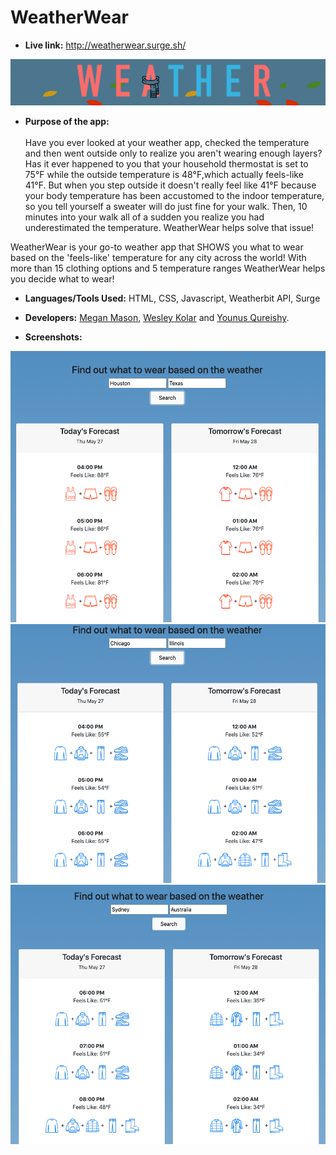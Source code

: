 # WeatherWear
* **Live link:**
http://weatherwear.surge.sh/

![](https://github.com/yqureishy/WeatherWear/blob/master/screenshots/Logo.png?raw=true)

* **Purpose of the app:** <br/><br/>
Have you ever looked at your weather app, checked the temperature and then went outside only to realize you aren't wearing enough layers? 
Has it ever happened to you that your household thermostat is set to 75°F while the outside temperature is 48°F,which actually feels-like 41°F. But when you step outside it doesn't really feel like 41°F because your body temperature has been accustomed to the indoor temperature, so you tell yourself a sweater will do just fine for your walk. Then, 10 minutes into your walk all of a sudden you realize you had underestimated the temperature. WeatherWear helps solve that issue!

WeatherWear is your go-to weather app that SHOWS you what to wear based on the 'feels-like' temperature for any city across the world! With more than 15 clothing options and 5 temperature ranges WeatherWear helps you decide what to wear!

* **Languages/Tools Used:**
HTML, CSS, Javascript, Weatherbit API, Surge

* **Developers:**
[Megan Mason](https://github.com/mmason27), [Wesley Kolar](https://github.com/wesleyjkolar) and [Younus Qureishy](https://github.com/yqureishy).



* **Screenshots:**

![](https://github.com/yqureishy/WeatherWear/blob/master/screenshots/Houston.png?raw=true)
![](https://github.com/yqureishy/WeatherWear/blob/master/screenshots/Chicago.png?raw=true)
![](https://github.com/yqureishy/WeatherWear/blob/master/screenshots/Sydney.png?raw=true)
